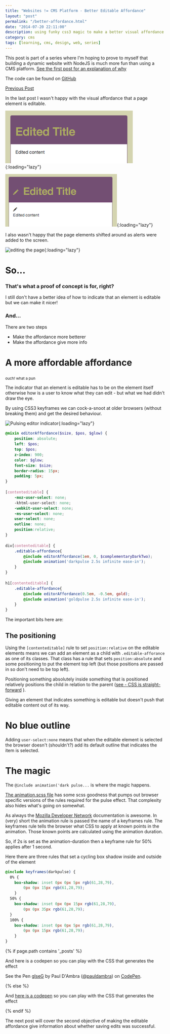 ```yaml
--- 
title: "Websites != CMS Platform - Better Editable Affordance" 
layout: "post" 
permalink: "/better-affordance.html" 
date: "2014-07-20 22:11:00"
description: using funky css3 magic to make a better visual affordance
category: cms
tags: [learning, cms, design, web, series]
---
```


This post is part of a series where I'm hoping to prove to myself that building a dynamic website with NodeJS is much more fun than using a CMS platform. [See the first post for an explanation of why](/2014/02/websites-cms.html)

The code can be found on [GitHub](https://github.com/pauldambra/omniclopse)

[Previous Post](/On-Page-Editing.html)

In the last post I wasn't happy with the visual affordance that a page element is editable.

![editable sections for anonymous users](/images/affordance-loggedout.png){:loading="lazy"}

![editable sections for anonymous users](/images/affordance-loggedin.png){:loading="lazy"}

<!--more-->

I also wasn't happy that the page elements shifted around as alerts were added to the screen.

![editing the page](/images/editing.gif){:loading="lazy"}

# So...

### That's what a proof of concept is for, right?

I still don't have a better idea of how to indicate that an element is editable but we can make it nicer!

### And...

There are two steps 

 * Make the affordance more betterer
 * Make the affordance give more info

# A more affordable affordance 

<sub> ouch! what a pun</sub>

The indicator that an element is editable has to be on the element itself otherwise how is a user to know what they can edit - but what we had didn't draw the eye. 

By using CSS3 keyframes we can cock-a-snoot at older browsers (without breaking them) and get the desired behaviour.

![Pulsing editor indicator](/images/pulse.gif){:loading="lazy"}

```scss 
@mixin editorAffordance($size, $pos, $glow) {
	position: absolute;
	left: $pos;
	top: $pos;
	z-index: 900;
	color: $glow;
	font-size: $size;
	border-radius: 15px;
	padding: 5px;
}

[contenteditable] {
	-moz-user-select: none;
	-khtml-user-select: none;
	-webkit-user-select: none;
	-ms-user-select: none;
	user-select: none;
	outline: none;
	position:relative;
}

div[contenteditable] {
	.editable-affordance{
    	@include editorAffordance(1em, 0, $complementaryDarkTwo);
    	@include animation('darkpulse 2.5s infinite ease-in');
	}
}

h1[contenteditable] {
	.editable-affordance{
    	@include editorAffordance(0.5em, -0.5em, gold);
    	@include animation('goldpulse 2.5s infinite ease-in');
	}
}
```

The important bits here are:

## The positioning

Using the `[contenteditable]` rule to set `position:relative` on the editable elements means we can add an element as a child with `.editable-afforance` as one of its classes. That class has a rule that sets `position:absolute` and some positioning to put the element top left (but those positions are passed in so don't need to be top left).

Positioning something absolutely inside something that is positioned relatively positions the child in relation to the parent ([see - CSS is straight-forward](http://www.amazon.co.uk/gp/product/B00EZ3Y5RW/ref=as_li_ss_tl?ie=UTF8&camp=1634&creative=19450&creativeASIN=B00EZ3Y5RW&linkCode=as2&tag=mindlramblnon-21)
). 

Giving an element that indicates something is editable but doesn't push that editable content out of its way. 

# No blue outline

Adding `user-select:none` means that when the editable element is selected the browser doesn't (shouldn't?) add its default outline that indicates the item is selected.

# The magic

The `@include animation('dark pulse...` is where the magic happens.

[The animation.scss file](https://github.com/pauldambra/omniclopse/blob/1c99d8bd370132cad5c50ee6b0c97e5f4c9c4cdc/scss/animation.scss) has some scss goodness that pumps out browser specific versions of the rules required for the pulse effect. That complexity also hides what's going on somewhat.

As always the [Mozilla Developer Network](https://developer.mozilla.org/en-US/docs/Web/CSS/animation) documentation is awesome. In (very) short the animation rule is passed the name of a keyframes rule. The keyframes rule tells the browser what CSS to apply at known points in the animation. Those known points are calculated using the animation duration.

So, if 2s is set as the animation-duration then a keyframe rule for 50% applies after 1 second.

Here there are three rules that set a cycling box shadow inside and outside of the element 

```scss 
@include keyframes(darkpulse) {
  0% { 
	box-shadow: inset 0px 0px 5px rgb(61,28,79),
		0px 0px 15px rgb(61,28,79); 
	}
  50% { 
  	box-shadow: inset 0px 0px 15px rgb(61,28,79), 
  		0px 0px 35px rgb(61,28,79); 
  }
  100% {  
  	box-shadow: inset 0px 0px 5px rgb(61,28,79), 
  		0px 0px 15px rgb(61,28,79); 
  	}
}
```

{% if page.path contains '_posts' %}
  
  And here is a codepen so you can play with the CSS that generates the effect
<p data-height="129" data-theme-id="7380" data-slug-hash="gIseG" data-default-tab="result" class='codepen'>See the Pen <a href='https://codepen.io/pauldambra/pen/gIseG/'>gIseG</a> by Paul D'Ambra (<a href='https://codepen.io/pauldambra'>@pauldambra</a>) on <a href='https://codepen.io'>CodePen</a>.</p>
<script async src="//codepen.io/assets/embed/ei.js"></script>

{% else %}

  And [here is a codepen](https://codepen.io/pauldambra/pen/gIseG/) so you can play with the CSS that generates the effect

{% endif %}

The next post will cover the second objective of making the editable affordance give information about whether saving edits was successful.
